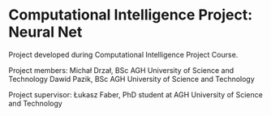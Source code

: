 Computational Intelligence Project: Neural Net
=============================================

Project developed during Computational Intelligence Project Course.

Project members:
Michał Drzał, BSc AGH University of Science and Technology
Dawid Pazik, BSc AGH University of Science and Technology

Project supervisor:
Łukasz Faber, PhD student at AGH University of Science and Technology
